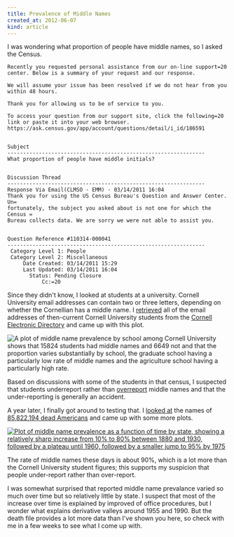 ```yaml
---
title: Prevalence of Middle Names
created_at: 2012-06-07
kind: article
---
```


I was wondering what proportion of people have middle names, so I asked the Census.

	Recently you requested personal assistance from our on-line support=20
	center. Below is a summary of your request and our response.

	We will assume your issue has been resolved if we do not hear from you
	within 48 hours.

	Thank you for allowing us to be of service to you.

	To access your question from our support site, click the following=20
	link or paste it into your web browser.
	https://ask.census.gov/app/account/questions/detail/i_id/186591


	Subject
	---------------------------------------------------------------
	What proportion of people have middle initials?


	Discussion Thread
	---------------------------------------------------------------
	Response Via Email(CLMSO - EMM) - 03/14/2011 16:04
	Thank you for using the US Census Bureau's Question and Answer Center. Un=
	fortunately, the subject you asked about is not one for which the Census =
	Bureau collects data. We are sorry we were not able to assist you.


	Question Reference #110314-000041
	---------------------------------------------------------------
	 Category Level 1: People
	 Category Level 2: Miscellaneous
	     Date Created: 03/14/2011 15:29
	     Last Updated: 03/14/2011 16:04
		   Status: Pending Closure
		       Cc:=20

Since they didn't know, I looked at students at a university. Cornell University
email addresses can contain two or three letters, depending on whether the Cornellian
has a middle name. I [retrieved](https://gitorious.org/tlevine/toilet_survey/blobs/master/sample/ced.sh)
all of the email addresses of then-current Cornell University students from the
[Cornell Electronic Directory](http://www.it.cornell.edu/services/thunderbird/howto/troubleshooting_detail.cfm?id=143944)
and came up with this plot.

![A plot of middle name prevalence by school among Cornell University
  shows that 15824 students had middle names and 6649 not and that the
  proportion varies substantially by school, the graduate school
  having a particularly low rate of middle names and the agriculture
  school having a particularly high rate.
](cornell_middle_names_by_school.png)

Based on discussions with some of the students in that census,
I suspected that students underreport rather than
[overreport](http://www.youtube.com/watch?v=OJgaaAfhR5I&t=7m51s)
middle names and that the under-reporting is generally an accident.

A year later, I finally got around to testing that.
I [looked at](https://github.com/tlevine/united-states-middlenames)
the names of [85,822,194 dead Americans](http://ssdmf.info)
and came up with some more plots.

[
  ![Plot of middle name prevalence as a function of time by state,
    showing a relatively sharp increase from 10% to 80% between 1880
    and 1930, followed by a plateau until 1960, followed by a
    smaller jump to 95% by 1975
  ](us_middle_names_over_time.png)
](us_middle_names_over_time_by_state.pdf)

The rate of middle names these days is about 90%, which is a lot more
than the Cornell University student figures; this supports my suspicion
that people under-report rather than over-report.

I was somewhat surprised that reported middle name prevalance varied so much
over time but so relatively little by state. I suspect that most of the
increase over time is explained by improved of office procedures, but I
wonder what explains derivative valleys around 1955 and 1990.
But the death file provides a lot more data than I've shown you here, so
check with me in a few weeks to see what I come up with.
